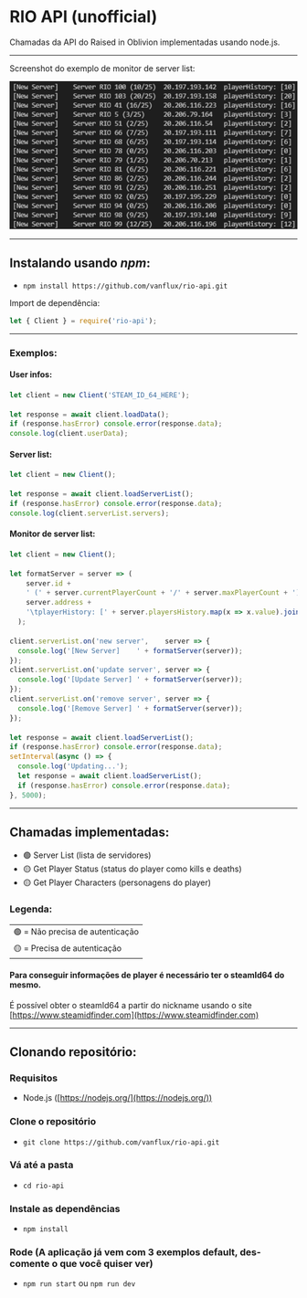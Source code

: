 # RIO API (unofficial)

Chamadas da API do Raised in Oblivion implementadas usando node.js.

---

Screenshot do exemplo de monitor de server list:

![](screenshot.png)

---

## Instalando usando *npm*:

- ``npm install https://github.com/vanflux/rio-api.git``

Import de dependência:
```javascript
let { Client } = require('rio-api');
```

---

### **Exemplos**:

#### User infos:

```javascript
let client = new Client('STEAM_ID_64_HERE');

let response = await client.loadData();
if (response.hasError) console.error(response.data);
console.log(client.userData);
```

#### Server list:

```javascript
let client = new Client();

let response = await client.loadServerList();
if (response.hasError) console.error(response.data);
console.log(client.serverList.servers);
```

#### Monitor de server list:

```javascript
let client = new Client();

let formatServer = server => (
    server.id + 
    ' (' + server.currentPlayerCount + '/' + server.maxPlayerCount + ')\t' + 
    server.address + 
    '\tplayerHistory: [' + server.playersHistory.map(x => x.value).join(',') + ']'
  );
  
client.serverList.on('new server',    server => {
  console.log('[New Server]    ' + formatServer(server));
});
client.serverList.on('update server', server => {
  console.log('[Update Server] ' + formatServer(server));
});
client.serverList.on('remove server', server => {
  console.log('[Remove Server] ' + formatServer(server));
});

let response = await client.loadServerList();
if (response.hasError) console.error(response.data);
setInterval(async () => {
  console.log('Updating...');
  let response = await client.loadServerList();
  if (response.hasError) console.error(response.data);
}, 5000);
```

---

## Chamadas implementadas:
  - 🟢 Server List (lista de servidores)
  - 🟡 Get Player Status (status do player como kills e deaths)
  - 🟡 Get Player Characters (personagens do player)

### Legenda:
| |
|-|
| 🟢 = Não precisa de autenticação |
| 🟡 = Precisa de autenticação |

#### Para conseguir informações de player é necessário ter o steamId64 do mesmo.

É possível obter o steamId64 a partir do nickname usando o site [https://www.steamidfinder.com](https://www.steamidfinder.com)

---

## Clonando repositório:

### Requisitos
- Node.js ([https://nodejs.org/](https://nodejs.org/))

### Clone o repositório
- ``git clone https://github.com/vanflux/rio-api.git``

### Vá até a pasta

- ``cd rio-api``

### Instale as dependências

- ``npm install``

### Rode (A aplicação já vem com 3 exemplos default, des-comente o que você quiser ver)

- ``npm run start`` ou ``npm run dev``
